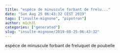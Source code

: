 ```yaml
---
title: "espèce de minuscule forbant de frelu..."
date: "Sun Aug 25 06:43:32 CEST 2019"
tags: ["insulte-mignone", "pipotron"]
author: m1ch3l
categories: ["generated"]
slug: "insulte-mignone/2019-08-25-06:43:32"
---
```


espèce de minuscule forbant de freluquet de poubelle
